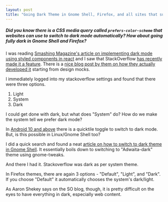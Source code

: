 ```yaml
---
layout: post
title: "Going Dark Theme in Gnome Shell, Firefox, and all sites that support it"
---
```


##### Did you know there is a CSS media query called `prefers-color-scheme` that websites can use to switch to dark mode automatically? How about going fully dark in Gnome Shell and Firefox? #####

I was reading [Smashing Magazine's article on implementing dark mode using styled components in react](https://www.smashingmagazine.com/2020/04/dark-mode-react-apps-styled-components/) and I saw that StackOverflow [has recently made it a feature](https://stackoverflow.blog/2020/03/30/introducing-dark-mode-for-stack-overflow/). There is a [nice blog post by them on how they actually developed it](https://stackoverflow.blog/2020/03/31/building-dark-mode-on-stack-overflow/) starting from design mocks.

I immediately logged into my stackoverflow settings and found that there were three options.

1. Light
2. System
3. Dark

I could get done with dark, but what does "System" do? How do we make the system tell we prefer dark mode?

In [Android 10 and above](https://developer.android.com/guide/topics/ui/look-and-feel/darktheme) there is a quicktile toggle to switch to dark mode. But, is this possible in Linux/Gnome Shell too?

I did a quick search and found a neat [article on how to switch to dark theme in Gnome Shell](https://www.addictivetips.com/ubuntu-linux-tips/switch-to-dark-mode-in-gnome-shell/). It essentially boils down to switching to "Adwaita-dark" theme using gnome-tweaks.

And there I had it. Stackoverflow was dark as per system theme.

In Firefox themes, there are again 3 options - "Default", "Light", and "Dark". If you choose "Default" it automatically chooses the system's dark/light.

As Aaron Shekey says on the SO blog, though, it is pretty difficult on the eyes to have everything in dark, especially web content.